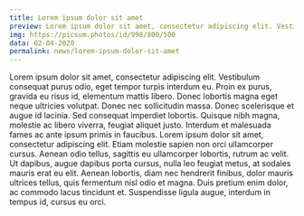 ```yaml
---
title: Lorem ipsum dolor sit amet
preview: Lorem ipsum dolor sit amet, consectetur adipiscing elit. Vestibulum consequat purus odio, eget tempor turpis interdum eu.
img: https://picsum.photos/id/998/800/500
data: 02-04-2020
permalink: news/lorem-ipsum-dolor-sit-amet
---
```


Lorem ipsum dolor sit amet, consectetur adipiscing elit. Vestibulum consequat purus odio, eget tempor turpis interdum eu. Proin ex purus, gravida eu risus id, elementum mattis libero. Donec lobortis magna eget neque ultricies volutpat. Donec nec sollicitudin massa. Donec scelerisque et augue id lacinia. Sed consequat imperdiet lobortis. Quisque nibh magna, molestie ac libero viverra, feugiat aliquet justo. Interdum et malesuada fames ac ante ipsum primis in faucibus. Lorem ipsum dolor sit amet, consectetur adipiscing elit. Etiam molestie sapien non orci ullamcorper cursus. Aenean odio tellus, sagittis eu ullamcorper lobortis, rutrum ac velit. Ut dapibus, augue dapibus porta cursus, nulla leo feugiat metus, at sodales mauris erat eu elit. Aenean lobortis, diam nec hendrerit finibus, dolor mauris ultrices tellus, quis fermentum nisl odio et magna. Duis pretium enim dolor, ac commodo lacus tincidunt et. Suspendisse ligula augue, interdum in tempus id, cursus eu orci.

